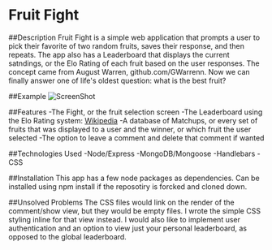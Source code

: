 # Fruit Fight

##Description
Fruit Fight is a simple web application that prompts a user to pick their favorite of two random fruits, saves their response, and then repeats. The app also has a Leaderboard that displays the current satndings, or the Elo Rating of each fruit based on the user responses. The concept came from August Warren, github.com/GWarrenn. Now we can finally answer one of life's oldest question: what is the best fruit?

##Example
![ScreenShot](img/simon-screenshot.png)

##Features
-The Fight, or the fruit selection screen
-The Leaderboard using the Elo Rating system: [Wikipedia](https://en.wikipedia.org/wiki/Elo_rating_system)
-A database of Matchups, or every set of fruits that was displayed to a user and the winner, or which fruit the user selected
-The option to leave a comment and delete that comment if wanted

##Technologies Used
-Node/Express
-MongoDB/Mongoose
-Handlebars
-CSS

##Installation
This app has a few node packages as dependencies. Can be installed using npm install if the reposotiry is forcked and cloned down.

##Unsolved Problems
The CSS files would link on the render of the comment/show view, but they would be empty files. I wrote the simple CSS styling inline for that view instead.
I would also like to implement user authentication and an option to view just your personal leaderboard, as opposed to the global leaderboard.

